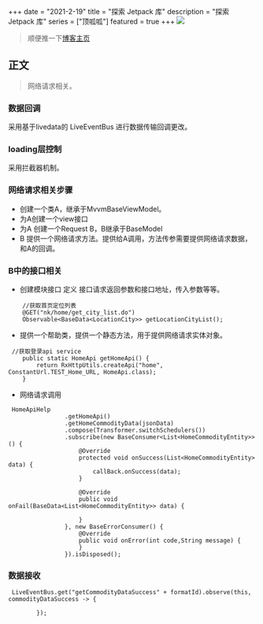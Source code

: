+++
date = "2021-2-19"
title = "探索 Jetpack 库"
description = "探索 Jetpack 库"
series = ["顶呱呱"]
featured = true
+++
![](https://gitee.com/lalalaxiaowifi/pictures/raw/master/image/%E6%97%A5%E5%B8%B8%E6%90%AC%E7%A0%96%E5%A4%B4.png)
> 顺便推一下[博客主页](http://lalalaxiaowifi.gitee.io/pictures/) 
## 正文
> 网络请求相关。
### 数据回调
采用基于livedata的 LiveEventBus 进行数据传输回调更改。
### loading层控制
采用拦截器机制。
### 网络请求相关步骤
* 创建一个类A，继承于MvvmBaseViewModel。
* 为A创建一个view接口
* 为A 创建一个Request B，B继承于BaseModel 
* B 提供一个网络请求方法。提供给A调用，方法传参需要提供网络请求数据，和A的回调。
### B中的接口相关
* 创建模块接口 定义 接口请求返回参数和接口地址，传入参数等等。
````aidl
    //获取首页定位列表
    @GET("nk/home/get_city_list.do")
    Observable<BaseData<LocationCity>> getLocationCityList();
````
* 提供一个帮助类，提供一个静态方法，用于提供网络请求实体对象。
````aidl
 //获取登录api service
    public static HomeApi getHomeApi() {
        return RxHttpUtils.createApi("home", ConstantUrl.TEST_Home_URL, HomeApi.class);
    }
````
* 网络请求调用
````aidl
 HomeApiHelp
                .getHomeApi()
                .getHomeCommodityData(jsonData)
                .compose(Transformer.switchSchedulers())
                .subscribe(new BaseConsumer<List<HomeCommodityEntity>>() {
                    @Override
                    protected void onSuccess(List<HomeCommodityEntity> data) {
                        callBack.onSuccess(data);
                    }

                    @Override
                    public void onFail(BaseData<List<HomeCommodityEntity>> data) {

                    }
                }, new BaseErrorConsumer() {
                    @Override
                    public void onError(int code,String message) {
                    }
                }).isDisposed();
````
### 数据接收
````aidl
 LiveEventBus.get("getCommodityDataSuccess" + formatId).observe(this, commodityDataSuccess -> {
          
        });
````
